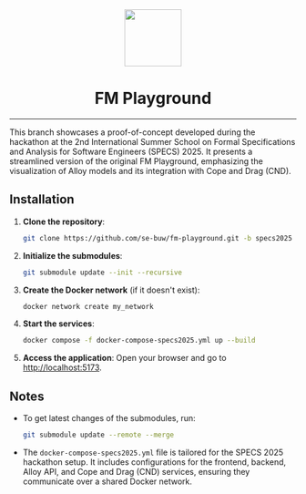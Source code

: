 <div align="center">
  <img src="./frontend/public/logo_se.png" width="100px" />
  <h1>FM Playground</h1>
  <hr>
</div>

This branch showcases a proof-of-concept developed during the hackathon at the 2nd International Summer School on Formal Specifications and Analysis for Software Engineers (SPECS) 2025. It presents a streamlined version of the original FM Playground, emphasizing the visualization of Alloy models and its integration with Cope and Drag (CND).

## Installation

1. **Clone the repository**:
   ```bash
   git clone https://github.com/se-buw/fm-playground.git -b specs2025 --depth 1
   ````
2. **Initialize the submodules**:
   ```bash
   git submodule update --init --recursive
   ```

3. **Create the Docker network** (if it doesn't exist):
   ```bash
   docker network create my_network
    ```
4. **Start the services**:
    ```bash
    docker compose -f docker-compose-specs2025.yml up --build
    ```
5. **Access the application**:
   Open your browser and go to [http://localhost:5173](http://localhost:5173/?check=ALSCnD).

## Notes
- To get latest changes of the submodules, run:
  ```bash
  git submodule update --remote --merge
  ```
- The `docker-compose-specs2025.yml` file is tailored for the SPECS 2025 hackathon setup. It includes configurations for the frontend, backend, Alloy API, and Cope and Drag (CND) services, ensuring they communicate over a shared Docker network.
